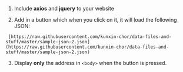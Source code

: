 1. Include **axios** and **jquery** to your website

2. Add in a button which when you click on it, it will load the following JSON:

```
 [https://raw.githubusercontent.com/kunxin-chor/data-files-and-stuff/master/sample-json-2.json](https://raw.githubusercontent.com/kunxin-chor/data-files-and-stuff/master/sample-json-2.json) 
```

3. Display **only** the address in `<body>` when the button is pressed.